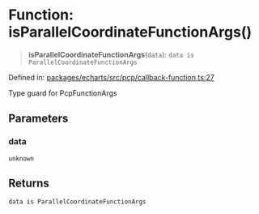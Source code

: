 # Function: isParallelCoordinateFunctionArgs()

> **isParallelCoordinateFunctionArgs**(`data`): `data is ParallelCoordinateFunctionArgs`

Defined in: [packages/echarts/src/pcp/callback-function.ts:27](https://github.com/GeoDaCenter/openassistant/blob/522ecb744b2b3ea1ecebec02c21c19736abe51ae/packages/echarts/src/pcp/callback-function.ts#L27)

Type guard for PcpFunctionArgs

## Parameters

### data

`unknown`

## Returns

`data is ParallelCoordinateFunctionArgs`
